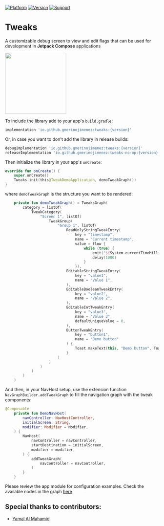 [![Platform](https://img.shields.io/badge/Platform-Android-brightgreen)](https://github.com/gmerinojimenez/tweaks)
[![Version](https://maven-badges.herokuapp.com/maven-central/io.github.gmerinojimenez/tweaks/badge.png)](https://search.maven.org/artifact/io.github.gmerinojimenez/tweaks)
[![Support](https://img.shields.io/badge/Support-%3E%3D%20Android%205.0-brightgreen)](https://github.com/Telefonica/mistica-android)

# Tweaks
A customizable debug screen to view and edit flags that can be used for development in **Jetpack Compose** applications

<img src="https://user-images.githubusercontent.com/4595241/136670126-10564d0c-9cc8-4758-bcdb-8ce7246b654e.gif" data-canonical-src="https://user-images.githubusercontent.com/4595241/136670126-10564d0c-9cc8-4758-bcdb-8ce7246b654e.gif" width="200" />

To include the library add to your app's `build.gradle`:

```gradle
implementation 'io.github.gmerinojimenez:tweaks:{version}'
```

Or, in case you want to don't add the library in release builds:
```gradle
debugImplementation 'io.github.gmerinojimenez:tweaks:{version}'
releaseImplementation 'io.github.gmerinojimenez:tweaks-no-op:{version}'
```

Then initialize the library in your app's `onCreate`:
```kotlin
override fun onCreate() {
    super.onCreate()
    Tweaks.init(this@TweakDemoApplication, demoTweakGraph())
}
```

where `demoTweakGraph` is the structure you want to be rendered:
```kotlin
    private fun demoTweakGraph() = TweaksGraph(
        category = listOf(
            TweakCategory(
                "Screen 1", listOf(
                    TweakGroup(
                        "Group 1", listOf(
                            ReadOnlyStringTweakEntry(
                                key = "timestamp",
                                name = "Current timestamp",
                                value = flow {
                                    while (true) {
                                        emit("${System.currentTimeMillis() / 1000}")
                                        delay(1000)
                                    }
                                }),
                            EditableStringTweakEntry(
                                key = "value1",
                                name = "Value 1",
                            ),
                            EditableBooleanTweakEntry(
                                key = "value2",
                                name = "Value 2",
                            ),
                            EditableIntTweakEntry(
                                key = "value3",
                                name = "Value 3",
                                defaultUniqueValue = 0,
                            ),
                            ButtonTweakEntry(
                                key = "button1",
                                name = "Demo button"
                            ) {
                                Toast.makeText(this, "Demo button", Toast.LENGTH_LONG).show()
                            }
                        )
                    )
                )
            )
        )
    )
```

And then, in your NavHost setup, use the extension function `NavGraphBuilder.addTweakGraph` to fill the navigation graph with the tweak components:
```kotlin
@Composable
    private fun DemoNavHost(
        navController: NavHostController,
        initialScreen: String,
        modifier: Modifier = Modifier,
    ) {
        NavHost(
            navController = navController,
            startDestination = initialScreen,
            modifier = modifier,
        ) {
            addTweakGraph(
                navController = navController,
            )
        }
    }
```

Please review the app module for configuration examples. Check the available nodes in the graph [here](https://github.com/gmerinojimenez/tweaks/blob/main/library/src/enabled/java/com/gmerino/tweak/domain/tweakModels.kt)

## Special thanks to contributors:
* [Yamal Al Mahamid](https://github.com/yamal-coding)
